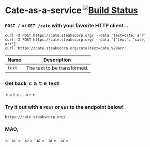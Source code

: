 # Cate-as-a-service [![Build Status](https://travis-ci.org/OzuYatamutsu/cate-as-a-service.svg?branch=master)](https://travis-ci.org/OzuYatamutsu/cate-as-a-service)

### `POST /` or `GET /cate` with your favorite HTTP client...
```
curl -X POST https://cate.steakscorp.org/ --data 'text=cate, arr'
curl -X POST https://cate.steakscorp.org/ --data '{"text": "cate, arr"}'
curl 'https://cate.steakscorp.org/cate?text=cate,%20arr'
```

| Name   |                Description |
|--------|----------------------------|
| `text` | The text to be transformed.|

### Get back ｃａｔｅ text!
```
ｃａｔｅ，　ａｒｒ
```

### Try it out with a `POST` or `GET` to the endpoint below!
```
https://cate.steakscorp.org/
```

### MAO,
=｀ω´ =｀ω´=｀ω´=｀ω´=｀ω´=

